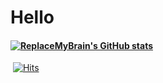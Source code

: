 # Hello



#### 	[![ReplaceMyBrain's GitHub stats](https://github-readme-stats.vercel.app/api?username=ReplaceMyBrain)](https://github.com/ReplaceMyBrain/github-readme-stats)

​																														                           		[![Hits](https://hits.seeyoufarm.com/api/count/incr/badge.svg?url=https%3A%2F%2Fgithub.com%2FReplaceMyBrain&count_bg=%239A9A9A&title_bg=%23555555&icon=moleculer.svg&icon_color=%23FFFFFF&title=views&edge_flat=false)](https://hits.seeyoufarm.com)







